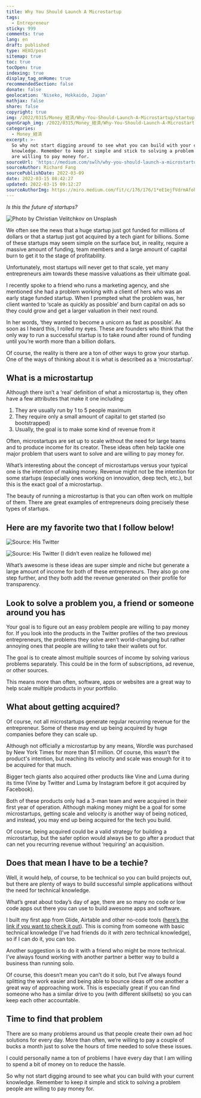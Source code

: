 ```yaml
---
title: Why You Should Launch A Microstartup
tags:
  - Entrepreneur
sticky: 999
comments: true
lang: en
draft: published
type: HEXO/post
sitemap: true
toc: true
tocOpen: true
indexing: true
display_tag_onHome: true
recommendedSection: false
donate: false
geolocation: 'Niseko, Hokkaido, Japan'
mathjax: false
share: false
copyright: true
img: /2022/0315/Money_経済/Why-You-Should-Launch-A-Microstartup/startup_couch.svg
openGraph_img: /2022/0315/Money_経済/Why-You-Should-Launch-A-Microstartup/startup_couch.png
categories:
  - Money_経済
excerpt: >-
  So why not start digging around to see what you can build with your current
  knowledge. Remember to keep it simple and stick to solving a problem people
  are willing to pay money for.
sourceUrl: 'https://medium.com/swlh/why-you-should-launch-a-microstartup-99d483d95192'
sourceAuthor: Richard Fang
sourcePublishDate: 2022-03-09
date: 2022-03-15 08:42:27
updated: 2022-03-15 09:12:27
sourceAuthorImg: https://miro.medium.com/fit/c/176/176/1*eE1ejfVdrmAfohDoN7UODA.png
---
```

 *Is this the future of startups?*

 ![Photo by Christian Velitchkov on Unsplash](./Why-You-Should-Launch-A-Microstartup/0_4HYDbwjsVz6ZwQeO.jpeg)

 We often see the news that a huge startup just got funded for millions of dollars or that a startup just got acquired by a tech giant for billions. Some of these startups may seem simple on the surface but, in reality, require a massive amount of funding, team members and a large amount of capital burn to get it to the stage of profitability.

 Unfortunately, most startups will never get to that scale, yet many entrepreneurs aim towards these massive valuations as their ultimate goal.

 I recently spoke to a friend who runs a marketing agency, and she mentioned she had a problem working with a client of hers who was an early stage funded startup. When I prompted what the problem was, her client wanted to ‘scale as quickly as possible’ and burn capital on ads so they could grow and get a larger valuation in their next round.

 In her words, ‘they wanted to become a unicorn as fast as possible’. As soon as I heard this, I rolled my eyes. These are founders who think that the only way to run a successful startup is to take round after round of funding until you’re worth more than a billion dollars.

 Of course, the reality is there are a ton of other ways to grow your startup. One of the ways of thinking about it is what is described as a ‘microstartup’.


## What is a microstartup
 Although there isn’t a ‘real’ definition of what a microstartup is, they often have a few attributes that make it one including:

 1. They are usually run by 1 to 5 people maximum
 2. They require only a small amount of capital to get started (so bootstrapped)
 3. Usually, the goal is to make some kind of revenue from it

 Often, microstartups are set up to scale without the need for large teams and to produce income for its creator. These ideas often help tackle one major problem that users want to solve and are willing to pay money for.

 What’s interesting about the concept of microstartups versus your typical one is the intention of making money. Revenue might not be the intention for some startups (especially ones working on innovation, deep tech, etc.), but this is the exact goal of a microstartup.

 The beauty of running a microstartup is that you can often work on multiple of them. There are great examples of entrepreneurs doing precisely these types of startups.


## Here are my favorite two that I follow below!
 ![Source: His Twitter](./Why-You-Should-Launch-A-Microstartup/1_CfiEBDLSXjHQDfD3JwQiaw.png)

 ![Source: His Twitter (I didn’t even realize he followed me)](./Why-You-Should-Launch-A-Microstartup/1_cIs_IEDgdGkkIEjO7QtbMQ.png)

 What’s awesome is these ideas are super simple and niche but generate a large amount of income for both of these entrepreneurs. They also go one step further, and they both add the revenue generated on their profile for transparency.


## Look to solve a problem you, a friend or someone around you has
 Your goal is to figure out an easy problem people are willing to pay money for. If you look into the products in the Twitter profiles of the two previous entrepreneurs, the problems they solve aren’t world-changing but rather annoying ones that people are willing to take their wallets out for.

 The goal is to create almost multiple sources of income by solving various problems separately. This could be in the form of subscriptions, ad revenue, or other sources.

 This means more than often, software, apps or websites are a great way to help scale multiple products in your portfolio.


## What about getting acquired?
 Of course, not all microstartups generate regular recurring revenue for the entrepreneur. Some of these may end up being acquired by huge companies before they can scale up.

 Although not officially a microstartup by any means, Wordle was purchased by New York Times for more than $1 million. Of course, this wasn’t the product's intention, but reaching its velocity and scale was enough for it to be acquired for that much.

 Bigger tech giants also acquired other products like Vine and Luma during its time (Vine by Twitter and Luma by Instagram before it got acquired by Facebook).

 Both of these products only had a 3-man team and were acquired in their first year of operation. Although making money might be a goal for some microstartups, getting scale and velocity is another way of being noticed, and instead, you may end up being acquired for the tech you build.

 Of course, being acquired could be a valid strategy for building a microstartup, but the safer option would always be to go after a product that can net you recurring revenue without ‘requiring’ an acquisition.


## Does that mean I have to be a techie?
 Well, it would help, of course, to be technical so you can build projects out, but there are plenty of ways to build successful simple applications without the need for technical knowledge.

 What’s great about today’s day of age, there are so many no code or low code apps out there you can use to build awesome apps and software.

 I built my first app from Glide, Airtable and other no-code tools ([here’s the link if you want to check it out](https://www.valuablerare.com/)). This is coming from someone with basic technical knowledge (I’ve had friends do it with zero technical knowledge), so if I can do it, you can too.

 Another suggestion is to do it with a friend who might be more technical. I’ve always found working with another partner a better way to build a business than running solo.

 Of course, this doesn’t mean you can’t do it solo, but I’ve always found splitting the work easier and being able to bounce ideas off one another a great way of approaching work. This is especially great if you can find someone who has a similar drive to you (with different skillsets) so you can keep each other accountable.


## Time to find that problem
 There are so many problems around us that people create their own ad hoc solutions for every day. More than often, we’re willing to pay a couple of bucks a month just to solve the hours of time needed to solve these issues.

 I could personally name a ton of problems I have every day that I am willing to spend a bit of money on to reduce the hassle.

 So why not start digging around to see what you can build with your current knowledge. Remember to keep it simple and stick to solving a problem people are willing to pay money for.
